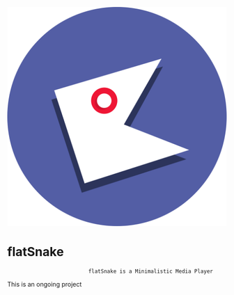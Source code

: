 ![alt text](sneklogo.png "flatSnake")
# flatSnake
                              flatSnake is a Minimalistic Media Player
This is an ongoing project
